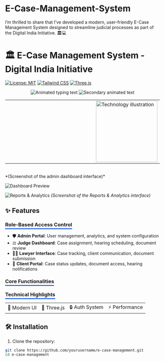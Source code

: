 # E-Case-Management-System
 I’m thrilled to share that I’ve developed a modern, user-friendly E-Case Management System designed to streamline judicial processes as part of the Digital India Initiative. 🏛️💻


# 🏛️ <span style="display: inline-block; animation: fadeIn 2s;"> E-Case Management System </span> - <span class="gradient-text"> Digital India Initiative </span>

[![License: MIT](https://img.shields.io/badge/License-MIT-blue.svg)](https://opensource.org/licenses/MIT)
[![Tailwind CSS](https://img.shields.io/badge/Tailwind_CSS-3.3.0-blueviolet)](https://tailwindcss.com)
[![Three.js](https://img.shields.io/badge/Three.js-r128-orange)](https://threejs.org)

<p align="center">
  <img src="https://readme-typing-svg.demolab.com?font=Fira+Code&size=24&duration=2000&pause=500&color=2563EB&center=true&width=800&height=50&lines=A+modern+web+application+to+digitize+and+streamline;judicial+case+management+processes+across+India's+legal+system" alt="Animated typing text" />
  
  <img src="https://readme-typing-svg.demolab.com?font=Fira+Code&size=18&duration=1500&pause=1000&color=4F46E5&center=true&width=800&height=30&lines=Transforming+legal+processes+through+cutting-edge+technology;Empowering+judiciary+with+digital+workflow+solutions" alt="Secondary animated text" />
  
  <p align="center">
   
  <table>
    <tr>
      <td width="60%">
<!--         <img src="https://readme-typing-svg.demolab.com?font=Fira+Code&size=16&duration=1200&pause=800&color=7C3AED&center=true&width=100%&lines=⚡+Built+with+Tailwind+CSS+and+Three.js+%7C+🚀+Open+Source+Initiative" alt="Tech stack animated text" /> -->
      </td>
      <td width="40%">
        <img src="https://github.com/user-attachments/assets/29e6a55b-ff5f-4585-8030-924b0f77bfd3" width="200" alt="Technology illustration">
      </td>
    </tr>
  </table>
</p>
</p>
<br>
  *(Screenshot of the admin dashboard interface)*

![Dashboard Preview](https://github.com/user-attachments/assets/095d90f0-64d2-4462-a27a-1f203e12f9cd)


![Reports & Analytics](https://github.com/user-attachments/assets/93bbad20-c0ac-49cd-adda-c4a1967945f4)
*(Screenshot of the Reports & Analytics interface)*

## ✨ <span style="display: inline-block; animation: bounce 2s infinite;">Features</span>

### <span style="border-bottom: 3px solid #2563EB; padding-bottom: 2px;">Role-Based Access Control</span>
- 🛡️ **Admin Portal**: User management, analytics, and system configuration
- ⚖️ **Judge Dashboard**: Case assignment, hearing scheduling, document review
- 👨‍⚖️ **Lawyer Interface**: Case tracking, client communication, document submission
- 👤 **Client Portal**: Case status updates, document access, hearing notifications

### <span style="border-bottom: 3px solid #2563EB; padding-bottom: 2px;">Core Functionalities</span>


### <span style="border-bottom: 3px solid #2563EB; padding-bottom: 2px;">Technical Highlights</span>
<table>
  <tr>
    <td align="center" style="animation: float 3s ease-in-out infinite;">
      🎨 Modern UI
    </td>
    <td align="center" style="animation: float 3s ease-in-out infinite 0.5s;">
      🚀 Three.js
    </td>
    <td align="center" style="animation: float 3s ease-in-out infinite 1s;">
      🔒 Auth System
    </td>
    <td align="center" style="animation: float 3s ease-in-out infinite 1.5s;">
      ⚡ Performance
    </td>
  </tr>
</table>

## 🛠️ <span class="hammer-emoji">Installation</span>

1. Clone the repository:
```bash
git clone https://github.com/yourusername/e-case-management.git
cd e-case-management

